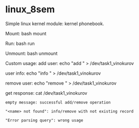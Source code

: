 # linux_8sem

Simple linux kernel module: kernel phonebook.

Mount: bash mount

Run: bash run

Unmount: bash unmount

Custom usage:
  add user: echo "add <name> <number>" > /dev/task1_vinokurov
  
  user info: echo "info <name>" > /dev/task1_vinokurov
  
  remove user: echo "remove <name>" > /dev/task1_vinokurov
  
  get response: cat /dev/task1_vinokurov
    
    empty message: successful add/remove operation
    
    "<name> not found": info/remove with not existing record
    
    "Error parsing query": wrong usage
